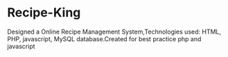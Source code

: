 # Recipe-King
Designed a Online Recipe Management System,Technologies used: HTML, PHP, javascript, MySQL database.Created for best practice php and javascript
